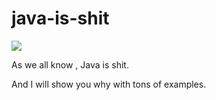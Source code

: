 # java-is-shit

![](http://www.wtfpl.net/wp-content/uploads/2012/12/wtfpl-badge-1.png)

As we all know , Java is shit.

And I will show you why with tons of examples.

